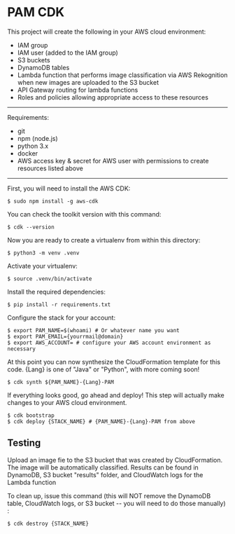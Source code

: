 # PAM CDK

This project will create the following in your AWS cloud environment:

- IAM group
- IAM user (added to the IAM group)
- S3 buckets
- DynamoDB tables
- Lambda function that performs image classification via AWS Rekognition when new images are uploaded to the S3 bucket
- API Gateway routing for lambda functions
- Roles and policies allowing appropriate access to these resources

---

Requirements:

- git
- npm (node.js)
- python 3.x
- docker
- AWS access key & secret for AWS user with permissions to create resources listed above

---

First, you will need to install the AWS CDK:

```
$ sudo npm install -g aws-cdk
```

You can check the toolkit version with this command:

```
$ cdk --version
```

Now you are ready to create a virtualenv from within this directory:

```
$ python3 -m venv .venv
```

Activate your virtualenv:

```
$ source .venv/bin/activate
```

Install the required dependencies:

```
$ pip install -r requirements.txt
```

Configure the stack for your account:

```
$ export PAM_NAME=$(whoami) # Or whatever name you want
$ export PAM_EMAIL={yourrmail@domain}
$ export AWS_ACCOUNT= # configure your AWS account environment as necessary
```

At this point you can now synthesize the CloudFormation template for this code.
{Lang} is one of "Java" or "Python", with more coming soon!

```
$ cdk synth ${PAM_NAME}-{Lang}-PAM
```

If everything looks good, go ahead and deploy! This step will actually make
changes to your AWS cloud environment.

```
$ cdk bootstrap
$ cdk deploy {STACK_NAME} # {PAM_NAME}-{Lang}-PAM from above
```

## Testing

Upload an image fie to the S3 bucket that was created by CloudFormation.
The image will be automatically classified.
Results can be found in DynamoDB, S3 bucket "results" folder, and CloudWatch logs for the Lambda function

To clean up, issue this command (this will NOT remove the DynamoDB
table, CloudWatch logs, or S3 bucket -- you will need to do those manually) :

```
$ cdk destroy {STACK_NAME}
```
